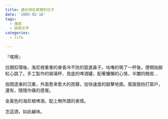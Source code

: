 ```yaml
---
title: 適合待在家裡的日子
date: '2005-02-18'
tags:
  - 情感
  - 詩與文字
categories:
  - life

---
```

『喀擦』  
  
拉開扣環後，海尼根重重的麥香冷不防的竄進鼻子。咕嚕的喝了一杯後，便開始臉紅心跳了。手工製作的玻璃杯、見底的啤酒罐，配著慵懶的心情，半闔的眼皮…  
  
指間逐漸的沉重，外面愈來愈大的雨聲，加快速度的敲擊地面。風狠狠拍打窗戶，還有，隱隱作痛的感覺。  
  
金黃色的海尼根啤酒，配上無所謂的表情。  
  
怎這酒，如此鹹味。